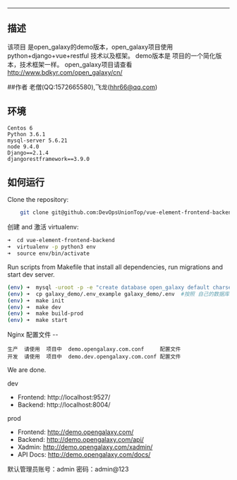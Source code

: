 ---

## 描述

该项目 是open_galaxy的demo版本，open_galaxy项目使用python+django+vue+restful 技术以及框架。 demo版本是 项目的一个简化版本，技术框架一样。
open_galaxy项目请查看 http://www.bdkyr.com/open_galaxy/cn/

##作者
 老僧(QQ:1572665580),飞龙(hhr66@qq.com)

## 环境

```
Centos 6
Python 3.6.1
mysql-server 5.6.21
node 9.4.0
Django==2.1.4
djangorestframework==3.9.0
```

## 如何运行

Clone the repository:

```zsh
    git clone git@github.com:DevOpsUnionTop/vue-element-frontend-backend.git
```

创建 and 激活 virtualenv:

```zsh
➜  cd vue-element-frontend-backend
➜  virtualenv -p python3 env
➜  source env/bin/activate
```

Run scripts from Makefile that install all dependencies, run migrations and start dev server.

```zsh
(env) ➜  mysql -uroot -p -e "create database open_galaxy default charset utf8;"
(env) ➜  cp galaxy_demo/.env_example galaxy_demo/.env  #按照 自己的数据库，redis 等进行配置  
(env) ➜  make init
(env) ➜  make dev
(env) ➜  make build-prod
(env) ➜  make start
```

Nginx 配置文件 --

```
生产  请使用  项目中  demo.opengalaxy.com.conf     配置文件
开发  请使用  项目中  demo.dev.opengalaxy.com.conf 配置文件
```

We are done.

dev

- Frontend: http://localhost:9527/
- Backend: http://localhost:8004/

prod

- Frontend: http://demo.opengalaxy.com/
- Backend: http://demo.opengalaxy.com/api/
- Xadmin: http://demo.opengalaxy.com/xadmin/
- API Docs: http://demo.opengalaxy.com/docs/

默认管理员账号：admin   密码：admin@123
